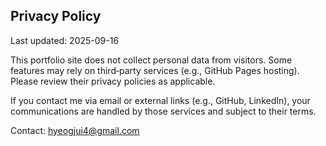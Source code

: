 ## Privacy Policy

Last updated: 2025-09-16

This portfolio site does not collect personal data from visitors. Some features may rely on third‑party services (e.g., GitHub Pages hosting). Please review their privacy policies as applicable.

If you contact me via email or external links (e.g., GitHub, LinkedIn), your communications are handled by those services and subject to their terms.

Contact: hyeogjui4@gmail.com

